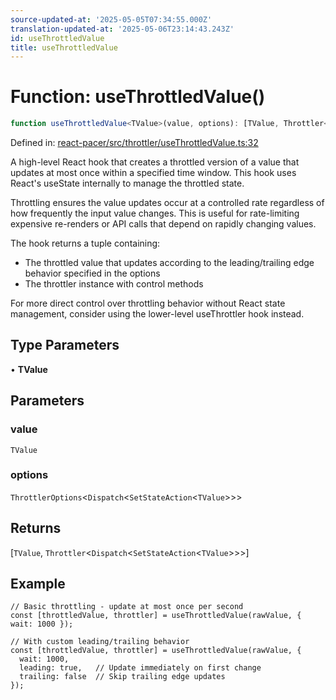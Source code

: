 ```yaml
---
source-updated-at: '2025-05-05T07:34:55.000Z'
translation-updated-at: '2025-05-06T23:14:43.243Z'
id: useThrottledValue
title: useThrottledValue
---
```


<!-- DO NOT EDIT: this page is autogenerated from the type comments -->

# Function: useThrottledValue()

```ts
function useThrottledValue<TValue>(value, options): [TValue, Throttler<Dispatch<SetStateAction<TValue>>>]
```

Defined in: [react-pacer/src/throttler/useThrottledValue.ts:32](https://github.com/TanStack/pacer/blob/main/packages/react-pacer/src/throttler/useThrottledValue.ts#L32)

A high-level React hook that creates a throttled version of a value that updates at most once within a specified time window.
This hook uses React's useState internally to manage the throttled state.

Throttling ensures the value updates occur at a controlled rate regardless of how frequently the input value changes.
This is useful for rate-limiting expensive re-renders or API calls that depend on rapidly changing values.

The hook returns a tuple containing:
- The throttled value that updates according to the leading/trailing edge behavior specified in the options
- The throttler instance with control methods

For more direct control over throttling behavior without React state management,
consider using the lower-level useThrottler hook instead.

## Type Parameters

• **TValue**

## Parameters

### value

`TValue`

### options

`ThrottlerOptions`\<`Dispatch`\<`SetStateAction`\<`TValue`\>\>\>

## Returns

\[`TValue`, `Throttler`\<`Dispatch`\<`SetStateAction`\<`TValue`\>\>\>\]

## Example

```tsx
// Basic throttling - update at most once per second
const [throttledValue, throttler] = useThrottledValue(rawValue, { wait: 1000 });

// With custom leading/trailing behavior
const [throttledValue, throttler] = useThrottledValue(rawValue, {
  wait: 1000,
  leading: true,   // Update immediately on first change
  trailing: false  // Skip trailing edge updates
});
```
